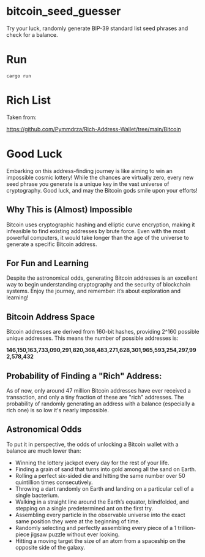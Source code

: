 # bitcoin_seed_guesser
Try your luck, randomly generate BIP-39 standard list seed phrases and check for a balance.

# Run

```
cargo run
```

# Rich List 

Taken from:

https://github.com/Pymmdrza/Rich-Address-Wallet/tree/main/Bitcoin

# Good Luck

Embarking on this address-finding journey is like aiming to win an impossible cosmic lottery! While the chances are virtually zero, every new seed phrase you generate is a unique key in the vast universe of cryptography. Good luck, and may the Bitcoin gods smile upon your efforts!

## Why This is (Almost) Impossible

Bitcoin uses cryptographic hashing and elliptic curve encryption, making it infeasible to find existing addresses by brute force.
Even with the most powerful computers, it would take longer than the age of the universe to generate a specific Bitcoin address.

## For Fun and Learning

Despite the astronomical odds, generating Bitcoin addresses is an excellent way to begin understanding cryptography and the security of blockchain systems. Enjoy the journey, and remember: it’s about exploration and learning!

## Bitcoin Address Space

Bitcoin addresses are derived from 160-bit hashes, providing 2^160 possible unique addresses. This means the number of possible addresses is:

**146,150,163,733,090,291,820,368,483,271,628,301,965,593,254,297,992,578,432**

## Probability of Finding a "Rich" Address:

As of now, only around 47 million Bitcoin addresses have ever received a transaction, and only a tiny fraction of these are "rich" addresses.
The probability of randomly generating an address with a balance (especially a rich one) is so low it's nearly impossible.

## Astronomical Odds

To put it in perspective, the odds of unlocking a Bitcoin wallet with a balance are much lower than:

* Winning the lottery jackpot every day for the rest of your life.
* Finding a grain of sand that turns into gold among all the sand on Earth.
* Rolling a perfect six-sided die and hitting the same number over 50 quintillion times consecutively.
* Throwing a dart randomly on Earth and landing on a particular cell of a single bacterium.
* Walking in a straight line around the Earth’s equator, blindfolded, and stepping on a single predetermined ant on the first try.
* Assembling every particle in the observable universe into the exact same position they were at the beginning of time.
* Randomly selecting and perfectly assembling every piece of a 1 trillion-piece jigsaw puzzle without ever looking.
* Hitting a moving target the size of an atom from a spaceship on the opposite side of the galaxy.
